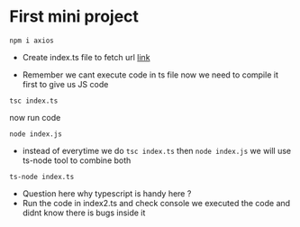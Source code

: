 # First mini project

`npm i axios`

- Create index.ts file to fetch url [link](https://jsonplaceholder.typicode.com/todos/1)

- Remember we cant execute code in ts file now we need to compile it first to give us JS code

`tsc index.ts`

now run code

`node index.js`

- instead of everytime we do
  `tsc index.ts`
  then
  `node index.js`
  we will use ts-node tool to combine both

`ts-node index.ts`

- Question here why typescript is handy here ?
- Run the code in index2.ts and check console
    we executed the code and didnt know there is bugs inside it
